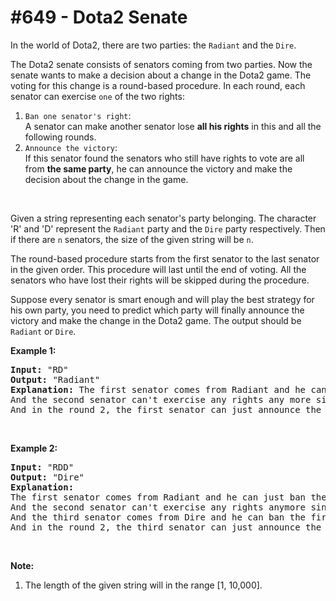 # \#649 - Dota2 Senate
<p>In the world of Dota2, there are two parties: the <code>Radiant</code> and the <code>Dire</code>.</p>

<p>The Dota2 senate consists of senators coming from two parties. Now the senate wants to make a decision about a change in the Dota2 game. The voting for this change is a round-based procedure. In each round, each senator can exercise <code>one</code> of the two rights:</p>

<ol>
	<li><code>Ban one senator&#39;s right</code>:<br />
	A senator can make another senator lose <b>all his rights</b> in this and all the following rounds.</li>
	<li><code>Announce the victory</code>:<br />
	If this senator found the senators who still have rights to vote are all from <b>the same party</b>, he can announce the victory and make the decision about the change in the game.</li>
</ol>

<p>&nbsp;</p>

<p>Given a string representing each senator&#39;s party belonging. The character &#39;R&#39; and &#39;D&#39; represent the <code>Radiant</code> party and the <code>Dire</code> party respectively. Then if there are <code>n</code> senators, the size of the given string will be <code>n</code>.</p>

<p>The round-based procedure starts from the first senator to the last senator in the given order. This procedure will last until the end of voting. All the senators who have lost their rights will be skipped during the procedure.</p>

<p>Suppose every senator is smart enough and will play the best strategy for his own party, you need to predict which party will finally announce the victory and make the change in the Dota2 game. The output should be <code>Radiant</code> or <code>Dire</code>.</p>

<p><b>Example 1:</b></p>

<pre>
<b>Input:</b> &quot;RD&quot;
<b>Output:</b> &quot;Radiant&quot;
<b>Explanation:</b> The first senator comes from Radiant and he can just ban the next senator&#39;s right in the round 1. 
And the second senator can&#39;t exercise any rights any more since his right has been banned. 
And in the round 2, the first senator can just announce the victory since he is the only guy in the senate who can vote.
</pre>

<p>&nbsp;</p>

<p><b>Example 2:</b></p>

<pre>
<b>Input:</b> &quot;RDD&quot;
<b>Output:</b> &quot;Dire&quot;
<b>Explanation:</b> 
The first senator comes from Radiant and he can just ban the next senator&#39;s right in the round 1. 
And the second senator can&#39;t exercise any rights anymore since his right has been banned. 
And the third senator comes from Dire and he can ban the first senator&#39;s right in the round 1. 
And in the round 2, the third senator can just announce the victory since he is the only guy in the senate who can vote.
</pre>

<p>&nbsp;</p>

<p><b>Note:</b></p>

<ol>
	<li>The length of the given string will in the range [1, 10,000].</li>
</ol>

<p>&nbsp;</p>
